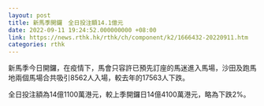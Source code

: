 ```yaml
---
layout: post
title: 新馬季開鑼　全日投注額14.1億元
date: 2022-09-11 19:24:52.000000000 +08:00
link: https://news.rthk.hk/rthk/ch/component/k2/1666432-20220911.htm
categories: rthk
---
```


新馬季今日開鑼，在疫情下，馬會只容許已預先訂座的馬迷進入馬場，沙田及跑馬地兩個馬場合共吸引8562人入場，較去年的17563人下跌。

全日投注額為14億1100萬港元，較上季開鑼日14億4100萬港元，略為下跌2%。
